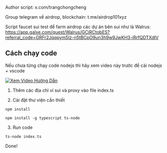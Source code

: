 Author script: x.com/trangchongcheng

Group telegram về airdrop, blockchain: t.me/airdrop101xyz

Script faucet sui test để farm airdrop các dự án bên sui như là Walrus:
https://app.galxe.com/quest/Walrus/GCiRCtobES?referral_code=GRFr2Jqqpym5lz-n5tBCpO9un3h9w9JwKH3-iRrfQDTXdlV

## Cách chạy code

Nếu chưa từng chạy code nodejs thì hãy xem video này trước để cài nodejs + vscode

[![Xem Video Hướng Dẫn](https://img.youtube.com/vi/YMwiiN557yg/0.jpg)](https://youtu.be/YMwiiN557yg)

1. Thêm các địa chỉ ví sui và proxy vào file index.ts

2. Cài đặt thư viện cần thiết

```
npm install
```

```
npm install -g typescript ts-node

```

3. Run code

```
ts-node index.ts

```

Done!
